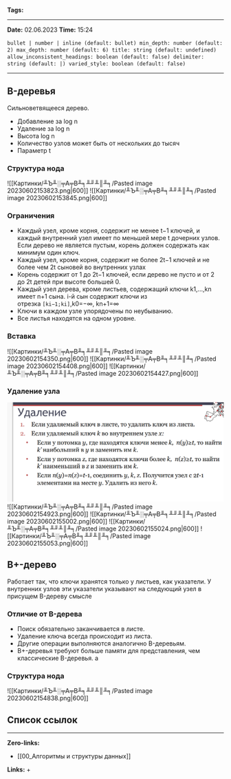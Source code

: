**Tags:** 
____
**Date:** 02.06.2023
**Time:** 15:24
```toc style:
bullet | number | inline (default: bullet) min_depth: number (default: 2) max_depth: number (default: 6) title: string (default: undefined) allow_inconsistent_headings: boolean (default: false) delimiter: string (default: |) varied_style: boolean (default: false)
```
____
## B-деревья
Сильноветвящееся дерево.
+ Добавление за log n
+ Удаление за log n
+ Высота log n
+ Количество узлов может быть от нескольких до тысяч
+ Параметр t

### Структура нода
![[Картинки/╨Ъ╨░╤А╤В╨╕╨╜╨║╨╕/Pasted image 20230602153823.png|600]]
![[Картинки/╨Ъ╨░╤А╤В╨╕╨╜╨║╨╕/Pasted image 20230602153845.png|600]]


### Ограничения
- Каждый узел, кроме корня, содержит не менее t−1 ключей, и каждый внутренний узел имеет по меньшей мере t дочерних узлов. Если дерево не является пустым, корень должен содержать как минимум один ключ.
- Каждый узел, кроме корня, содержит не более 2t−1 ключей и не более чем 2t сыновей во внутренних узлах
- Корень содержит от 1 до 2t−1 ключей, если дерево не пусто и от 2 до 2t детей при высоте большей 0.
- Каждый узел дерева, кроме листьев, содержащий ключи k1,...,kn имеет n+1 сына. i-й сын содержит ключи из отрезка `[ki−1;ki]`,k0=−∞, kn+1=∞
- Ключи в каждом узле упорядочены по неубыванию.
- Все листья находятся на одном уровне.

### Вставка
![[Картинки/╨Ъ╨░╤А╤В╨╕╨╜╨║╨╕/Pasted image 20230602154350.png|600]]
![[Картинки/╨Ъ╨░╤А╤В╨╕╨╜╨║╨╕/Pasted image 20230602154408.png|600]]
![[Картинки/╨Ъ╨░╤А╤В╨╕╨╜╨║╨╕/Pasted image 20230602154427.png|600]]

### Удаление узла
![](files/Pasted%20image%2020230605020236.png)
![[Картинки/╨Ъ╨░╤А╤В╨╕╨╜╨║╨╕/Pasted image 20230602154923.png|600]]
![[Картинки/╨Ъ╨░╤А╤В╨╕╨╜╨║╨╕/Pasted image 20230602155002.png|600]]
![[Картинки/╨Ъ╨░╤А╤В╨╕╨╜╨║╨╕/Pasted image 20230602155024.png|600]]
![[Картинки/╨Ъ╨░╤А╤В╨╕╨╜╨║╨╕/Pasted image 20230602155053.png|600]]


## B+-дерево
Работает так, что ключи хранятся только у листьев, как указатели. У внутренних узлов эти указатели указывают на следующий узел в присущем B-дереву смысле
### Отличие от B-дерева
+ Поиск обязательно заканчивается в листе. 
+ Удаление ключа всегда происходит из листа. 
+ Другие операции выполняются аналогично B-деревьям.
+ B+-деревья требуют больше памяти для представления, чем классические B-деревья.
  a
### Структура нода
![[Картинки/╨Ъ╨░╤А╤В╨╕╨╜╨║╨╕/Pasted image 20230602154838.png|600]]

## Список ссылок
____
**Zero-links:**
+ [[00_Алгоритмы и структуры данных]]

**Links:**
+ 